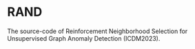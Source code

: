 # RAND
The source-code of Reinforcement Neighborhood Selection for Unsupervised Graph Anomaly Detection (ICDM2023).
